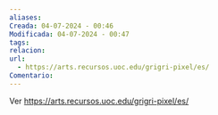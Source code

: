 ```yaml
---
aliases: 
Creada: 04-07-2024 - 00:46
Modificada: 04-07-2024 - 00:47
tags: 
relacion: 
url:
  - https://arts.recursos.uoc.edu/grigri-pixel/es/
Comentario: 
---
```

Ver https://arts.recursos.uoc.edu/grigri-pixel/es/

